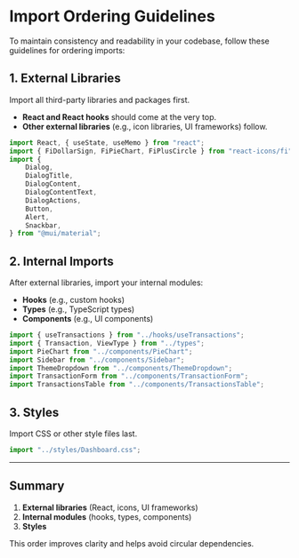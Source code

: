 # Import Ordering Guidelines

To maintain consistency and readability in your codebase, follow these guidelines for ordering imports:

## 1. **External Libraries**
Import all third-party libraries and packages first.  
- **React and React hooks** should come at the very top.
- **Other external libraries** (e.g., icon libraries, UI frameworks) follow.

```js
import React, { useState, useMemo } from "react";
import { FiDollarSign, FiPieChart, FiPlusCircle } from "react-icons/fi";
import {
    Dialog,
    DialogTitle,
    DialogContent,
    DialogContentText,
    DialogActions,
    Button,
    Alert,
    Snackbar,
} from "@mui/material";
```

## 2. **Internal Imports**
After external libraries, import your internal modules:
- **Hooks** (e.g., custom hooks)
- **Types** (e.g., TypeScript types)
- **Components** (e.g., UI components)

```js
import { useTransactions } from "../hooks/useTransactions";
import { Transaction, ViewType } from "../types";
import PieChart from "../components/PieChart";
import Sidebar from "../components/Sidebar";
import ThemeDropdown from "../components/ThemeDropdown";
import TransactionForm from "../components/TransactionForm";
import TransactionsTable from "../components/TransactionsTable";
```

## 3. **Styles**
Import CSS or other style files last.

```js
import "../styles/Dashboard.css";
```

---

## **Summary**

1. **External libraries** (React, icons, UI frameworks)
2. **Internal modules** (hooks, types, components)
3. **Styles**

This order improves clarity and helps avoid circular dependencies.